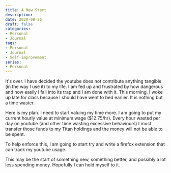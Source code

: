 ```yaml
---
title: A New Start
description:
date: 2020-08-26
draft: false
categories:
- Personal
- Journal
tags:
- Personal
- Journal
- Self-improvement
series:
- Personal
---
```


It's over. I have decided the youtube does not contribute anything tangible (in the way I use it) to my life. I am fed up and frustrated by how dangerous and how easily I fall into its trap and I am done with it. This morning, I woke up late for class because I should have went to bed earlier. It is nothing but a time waster.

Here is my plan. I need to start valuing my time more. I am going to put my current hourly value at minimum wage ($12.75/hr). Every hour wasted per day on youtube (and other time wasting excessive behaviours) I must transfer those funds to my Titan holdings and the money will not be able to be spent.

To help enforce this, I am going to start try and write a firefox extension that can track my youtube usage.

This may be the start of something new, something better, and possibly a lot less spending money. Hopefully I can hold myself to it.